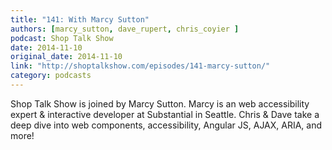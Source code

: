 ```yaml
---
title: "141: With Marcy Sutton"
authors: [marcy_sutton, dave_rupert, chris_coyier ]
podcast: Shop Talk Show
date: 2014-11-10
original_date: 2014-11-10
link: "http://shoptalkshow.com/episodes/141-marcy-sutton/"
category: podcasts
---
```


Shop Talk Show is joined by Marcy Sutton. Marcy is an web accessibility expert & interactive developer at Substantial in Seattle. Chris & Dave take a deep dive into web components, accessibility, Angular JS, AJAX, ARIA, and more!
